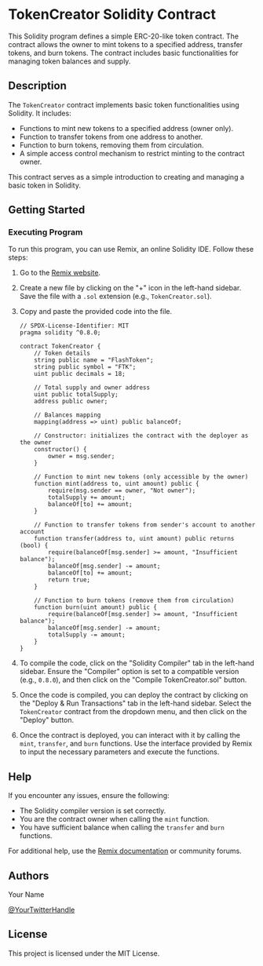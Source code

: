 

# TokenCreator Solidity Contract

This Solidity program defines a simple ERC-20-like token contract. The contract allows the owner to mint tokens to a specified address, transfer tokens, and burn tokens. The contract includes basic functionalities for managing token balances and supply.

## Description

The `TokenCreator` contract implements basic token functionalities using Solidity. It includes:

- Functions to mint new tokens to a specified address (owner only).
- Function to transfer tokens from one address to another.
- Function to burn tokens, removing them from circulation.
- A simple access control mechanism to restrict minting to the contract owner.

This contract serves as a simple introduction to creating and managing a basic token in Solidity.

## Getting Started

### Executing Program

To run this program, you can use Remix, an online Solidity IDE. Follow these steps:

1. Go to the [Remix website](https://remix.ethereum.org).
2. Create a new file by clicking on the "+" icon in the left-hand sidebar. Save the file with a `.sol` extension (e.g., `TokenCreator.sol`).
3. Copy and paste the provided code into the file.

    ```solidity
    // SPDX-License-Identifier: MIT
    pragma solidity ^0.8.0;

    contract TokenCreator {
        // Token details
        string public name = "FlashToken";
        string public symbol = "FTK";
        uint public decimals = 18;
        
        // Total supply and owner address
        uint public totalSupply;
        address public owner;
        
        // Balances mapping
        mapping(address => uint) public balanceOf;
        
        // Constructor: initializes the contract with the deployer as the owner
        constructor() {
            owner = msg.sender;
        }

        // Function to mint new tokens (only accessible by the owner)
        function mint(address to, uint amount) public {
            require(msg.sender == owner, "Not owner");
            totalSupply += amount;
            balanceOf[to] += amount;
        }

        // Function to transfer tokens from sender's account to another account
        function transfer(address to, uint amount) public returns (bool) {
            require(balanceOf[msg.sender] >= amount, "Insufficient balance");
            balanceOf[msg.sender] -= amount;
            balanceOf[to] += amount;
            return true;
        }

        // Function to burn tokens (remove them from circulation)
        function burn(uint amount) public {
            require(balanceOf[msg.sender] >= amount, "Insufficient balance");
            balanceOf[msg.sender] -= amount;
            totalSupply -= amount;
        }
    }
    ```

4. To compile the code, click on the "Solidity Compiler" tab in the left-hand sidebar. Ensure the "Compiler" option is set to a compatible version (e.g., `0.8.0`), and then click on the "Compile TokenCreator.sol" button.
5. Once the code is compiled, you can deploy the contract by clicking on the "Deploy & Run Transactions" tab in the left-hand sidebar. Select the `TokenCreator` contract from the dropdown menu, and then click on the "Deploy" button.
6. Once the contract is deployed, you can interact with it by calling the `mint`, `transfer`, and `burn` functions. Use the interface provided by Remix to input the necessary parameters and execute the functions.

## Help

If you encounter any issues, ensure the following:

- The Solidity compiler version is set correctly.
- You are the contract owner when calling the `mint` function.
- You have sufficient balance when calling the `transfer` and `burn` functions.

For additional help, use the [Remix documentation](https://remix-ide.readthedocs.io/en/latest/) or community forums.

## Authors

Your Name

[@YourTwitterHandle](https://twitter.com/YourTwitterHandle)

## License

This project is licensed under the MIT License.
